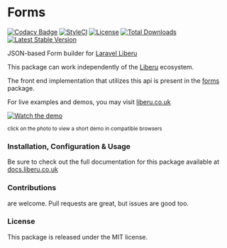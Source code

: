 # Forms

[![Codacy Badge](https://app.codacy.com/project/badge/Grade/7723a64372e146bdaecfb50dd919161d)](https://www.codacy.com/gh/laravel-liberu/forms?utm_source=github.com&amp;utm_medium=referral&amp;utm_content=laravel-liberu/forms&amp;utm_campaign=Badge_Grade) 
[![StyleCI](https://github.styleci.io/repos/99695155/shield?branch=master)](https://github.styleci.io/repos/99695155)
[![License](https://poser.pugx.org/laravel-liberu/forms/license)](https://packagist.org/packages/laravel-liberu/forms)
[![Total Downloads](https://poser.pugx.org/laravel-liberu/forms/downloads)](https://packagist.org/packages/laravel-liberu/forms)
[![Latest Stable Version](https://poser.pugx.org/laravel-liberu/forms/version)](https://packagist.org/packages/laravel-liberu/forms)

JSON-based Form builder for [Laravel Liberu](https://github.com/laravel-liberu/Liberu)

This package can work independently of the [Liberu](https://github.com/laravel-liberu/Liberu) ecosystem.

The front end implementation that utilizes this api is present in the [forms](https://github.com/liberu-ui/forms) package.

For live examples and demos, you may visit [liberu.co.uk](https://www.liberu.co.uk)

[![Watch the demo](https://laravel-liberu.github.io/forms/screenshots/bulma_109_thumb.png)](https://laravel-liberu.github.io/forms/videos/bulma_demo_01.mp4)

<sup>click on the photo to view a short demo in compatible browsers</sup>


### Installation, Configuration & Usage

Be sure to check out the full documentation for this package available at [docs.liberu.co.uk](https://docs.liberu.co.uk/backend/forms.html)

### Contributions

are welcome. Pull requests are great, but issues are good too.

### License

This package is released under the MIT license.
